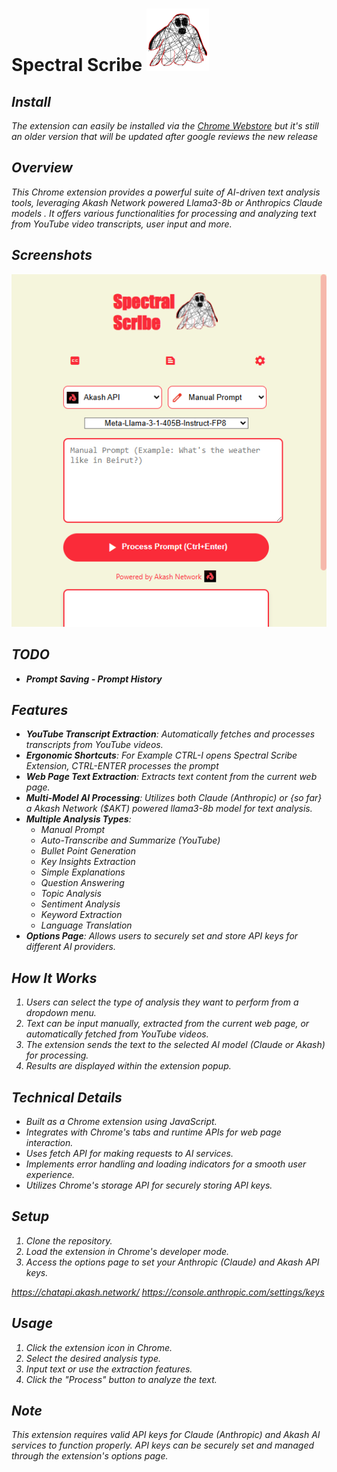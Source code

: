 # Spectral Scribe <i> ![alt text](https://github.com/SimonPhoenix96/spectral-scribe/blob/main/resources/spectralscribe-logo100x.png)

## Install
The extension can easily be installed via the [Chrome Webstore](https://chromewebstore.google.com/detail/spectral-scribe/glmmkhkihiaggamlpiiibibdhbjgeeim?authuser=0&hl=en-GB) but it's still an older version that will be updated after google reviews the new release 

## Overview

This Chrome extension provides a powerful suite of AI-driven text analysis tools, leveraging Akash Network powered Llama3-8b or Anthropics Claude models . It offers various functionalities for processing and analyzing text from YouTube video transcripts, user input and more.


## Screenshots
![alt text](https://github.com/SimonPhoenix96/spectral-scribe/blob/main/resources/spectralscribe-screen.png)
## TODO
- **Prompt Saving - Prompt History**
## Features
- **YouTube Transcript Extraction**: Automatically fetches and processes transcripts from YouTube videos.
- **Ergonomic Shortcuts**: For Example CTRL-I opens Spectral Scribe Extension, CTRL-ENTER processes the prompt
- **Web Page Text Extraction**: Extracts text content from the current web page.
- **Multi-Model AI Processing**: Utilizes both Claude (Anthropic) or {so far} a Akash Network ($AKT) powered llama3-8b model for text analysis.
- **Multiple Analysis Types**:
  - Manual Prompt
  - Auto-Transcribe and Summarize (YouTube)
  - Bullet Point Generation
  - Key Insights Extraction
  - Simple Explanations
  - Question Answering
  - Topic Analysis
  - Sentiment Analysis
  - Keyword Extraction
  - Language Translation
- **Options Page**: Allows users to securely set and store API keys for different AI providers.

## How It Works

1. Users can select the type of analysis they want to perform from a dropdown menu.
2. Text can be input manually, extracted from the current web page, or automatically fetched from YouTube videos.
3. The extension sends the text to the selected AI model (Claude or Akash) for processing.
4. Results are displayed within the extension popup.

## Technical Details

- Built as a Chrome extension using JavaScript.
- Integrates with Chrome's tabs and runtime APIs for web page interaction.
- Uses fetch API for making requests to AI services.
- Implements error handling and loading indicators for a smooth user experience.
- Utilizes Chrome's storage API for securely storing API keys.

## Setup

1. Clone the repository.
2. Load the extension in Chrome's developer mode.
3. Access the options page to set your Anthropic (Claude) and Akash API keys.
   
https://chatapi.akash.network/
https://console.anthropic.com/settings/keys


## Usage

1. Click the extension icon in Chrome.
2. Select the desired analysis type.
3. Input text or use the extraction features.
4. Click the "Process" button to analyze the text.

## Note

This extension requires valid API keys for Claude (Anthropic) and Akash AI services to function properly. API keys can be securely set and managed through the extension's options page.
